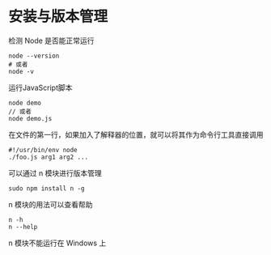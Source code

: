 # 安装与版本管理

检测 Node 是否能正常运行

    node --version
    # 或者
    node -v

运行JavaScript脚本

    node demo
    // 或者
    node demo.js

在文件的第一行，如果加入了解释器的位置，就可以将其作为命令行工具直接调用

    #!/usr/bin/env node
    ./foo.js arg1 arg2 ...

可以通过 n 模块进行版本管理

    sudo npm install n -g

n 模块的用法可以查看帮助

    n -h
    n --help
    
n 模块不能运行在 Windows 上